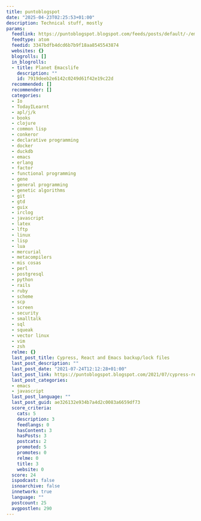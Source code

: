 ```yaml
---
title: puntoblogspot
date: "2025-04-23T02:25:53+01:00"
description: Technical stuff, mostly
params:
  feedlink: https://puntoblogspot.blogspot.com/feeds/posts/default/-/emacs
  feedtype: atom
  feedid: 3347bdfb4dcd6b7b9f18aa8545543874
  websites: {}
  blogrolls: []
  in_blogrolls:
  - title: Planet Emacslife
    description: ""
    id: 7919deeb2e6142c0249d61f42e19c22d
  recommended: []
  recommender: []
  categories:
  - Io
  - TodayILearnt
  - apl/j/k
  - books
  - clojure
  - common lisp
  - conkeror
  - declarative programming
  - docker
  - duckdb
  - emacs
  - erlang
  - factor
  - functional programming
  - gene
  - general programming
  - genetic algorithms
  - git
  - gtd
  - guix
  - irclog
  - javascript
  - latex
  - lftp
  - linux
  - lisp
  - lua
  - mercurial
  - metacompilers
  - mis cosas
  - perl
  - postgresql
  - python
  - rails
  - ruby
  - scheme
  - scp
  - screen
  - security
  - smalltalk
  - sql
  - squeak
  - vector linux
  - vim
  - zsh
  relme: {}
  last_post_title: Cypress, React and Emacs backup/lock files
  last_post_description: ""
  last_post_date: "2021-07-24T12:12:28+01:00"
  last_post_link: https://puntoblogspot.blogspot.com/2021/07/cypress-react-and-emacs-backuplock-files.html
  last_post_categories:
  - emacs
  - javascript
  last_post_language: ""
  last_post_guid: ae326132e934b7a4d2c0083a6659df73
  score_criteria:
    cats: 5
    description: 3
    feedlangs: 0
    hasContent: 3
    hasPosts: 3
    postcats: 2
    promoted: 5
    promotes: 0
    relme: 0
    title: 3
    website: 0
  score: 24
  ispodcast: false
  isnoarchive: false
  innetwork: true
  language: ""
  postcount: 25
  avgpostlen: 290
---
```

